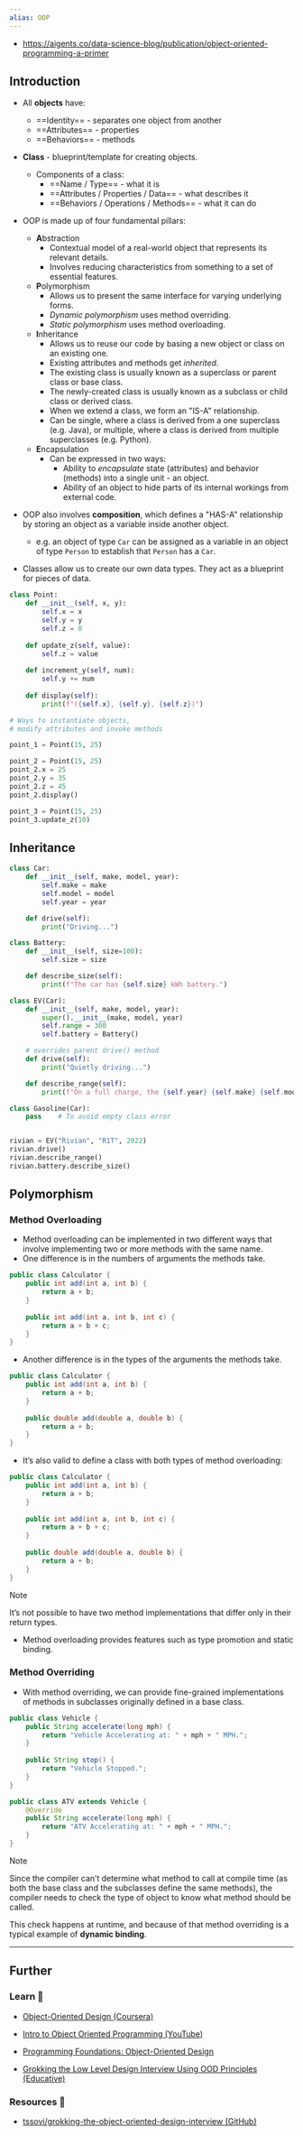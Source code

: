 ```yaml
---
alias: OOP
---
```


- https://aigents.co/data-science-blog/publication/object-oriented-programming-a-primer

## Introduction

- All **objects** have:
    - ==Identity== - separates one object from another
    - ==Attributes== - properties
    - ==Behaviors== - methods 
- **Class** - blueprint/template for creating objects.
    - Components of a class:
        - ==Name  / Type== - what it is
        - ==Attributes / Properties / Data== - what describes it 
        - ==Behaviors / Operations / Methods== - what it can do
- OOP is made up of four fundamental pillars:
    - **A**bstraction
        - Contextual model of a real-world object that represents its relevant details.
        - Involves reducing characteristics from something to a set of essential features. 
    - **P**olymorphism
        - Allows us to present the same interface for varying underlying forms.
        - *Dynamic polymorphism* uses method overriding.
        - *Static polymorphism* uses method overloading.
    - **I**nheritance
        - Allows us to reuse our code by basing a new object or class on an existing one.
        - Existing attributes and methods get *inherited*.
        - The existing class is usually known as a superclass or parent class or base class.
        - The newly-created class is usually known as a subclass or child class or derived class.
        - When we extend a class, we form an "IS-A" relationship.
        - Can be single, where a class is derived from a one superclass (e.g. Java), or multiple, where a class is derived from multiple superclasses (e.g. Python).
    - **E**ncapsulation
        - Can be expressed in two ways:
            - Ability to *encapsulate* state (attributes) and behavior (methods) into a single unit - an object.
            - Ability of an object to hide parts of its internal workings from external code.

- OOP also involves **composition**, which defines a "HAS-A" relationship by storing an object as a variable inside another object. 
    - e.g. an object of type `Car` can be assigned as a variable in an object of type `Person` to establish that `Person` has a `Car`.

- Classes allow us to create our own data types. They act as a blueprint for pieces of data.

```python
class Point:
    def __init__(self, x, y):
        self.x = x
        self.y = y
        self.z = 0
    
    def update_z(self, value):
        self.z = value
    
    def increment_y(self, num):
        self.y += num
      
    def display(self):
        print(f"({self.x}, {self.y}, {self.z})")

# Ways to instantiate objects,
# modify attributes and invoke methods

point_1 = Point(15, 25)

point_2 = Point(15, 25)
point_2.x = 25
point_2.y = 35
point_2.z = 45
point_2.display()

point_3 = Point(15, 25)
point_3.update_z(10)
```

## Inheritance

```python
class Car:
    def __init__(self, make, model, year):
        self.make = make
        self.model = model
        self.year = year

    def drive(self):
        print("Driving...")

class Battery:
    def __init__(self, size=100):
        self.size = size

    def describe_size(self):
        print(f"The car has {self.size} kWh battery.")

class EV(Car):
    def __init__(self, make, model, year):
        super().__init__(make, model, year)
        self.range = 300
        self.battery = Battery()

    # overrides parent drive() method
    def drive(self):
        print("Quietly driving...")

    def describe_range(self):
        print(f"On a full charge, the {self.year} {self.make} {self.model} has a {self.range} mi range.")

class Gasoline(Car):
    pass	# To avoid empty class error


rivian = EV("Rivian", "R1T", 2022)
rivian.drive()
rivian.describe_range()
rivian.battery.describe_size()
```

## Polymorphism

### Method Overloading

- Method overloading can be implemented in two different ways that involve implementing two or more methods with the same name. 
- One difference is in the numbers of arguments the methods take.

```java
public class Calculator {
    public int add(int a, int b) {
        return a + b;
    }
    
    public int add(int a, int b, int c) {
        return a + b + c;
    }
}
```

- Another difference is in the types of the arguments the methods take.

```java
public class Calculator {
    public int add(int a, int b) {
        return a + b;
    }
    
    public double add(double a, double b) {
        return a + b;
    }
}
```

- It’s also valid to define a class with both types of method overloading:

```java
public class Calculator {
    public int add(int a, int b) {
        return a + b;
    }
    
    public int add(int a, int b, int c) {
        return a + b + c;
    }
    
    public double add(double a, double b) {
        return a + b;
    }
}
```

> [!note]
> It’s not possible to have two method implementations that differ only in their return types.

- Method overloading provides features such as type promotion and static binding.

### Method Overriding

- With method overriding, we can provide fine-grained implementations of methods in subclasses originally defined in a base class.

```java
public class Vehicle {
    public String accelerate(long mph) {
        return "Vehicle Accelerating at: " + mph + " MPH.";
    }
    
    public String stop() {
        return "Vehicle Stopped.";
    }
}
```

```java
public class ATV extends Vehicle {
    @Override
    public String accelerate(long mph) {
        return "ATV Accelerating at: " + mph + " MPH.";
    }
}
```

> [!note]
> Since the compiler can’t determine what method to call at compile time (as both the base class and the subclasses define the same methods), the compiler needs to check the type of object to know what method should be called. 
> 
> This check happens at runtime, and because of that method overriding is a typical example of **dynamic binding**.

---
## Further

### Learn 🧠

- [Object-Oriented Design (Coursera)](https://www.coursera.org/learn/object-oriented-design)

- [Intro to Object Oriented Programming (YouTube)](https://www.youtube.com/watch?v=SiBw7os-_zI)

- [Programming Foundations: Object-Oriented Design](https://www.linkedin.com/learning/programming-foundations-object-oriented-design-3)

- [Grokking the Low Level Design Interview Using OOD Principles (Educative)](https://www.educative.io/courses/grokking-the-low-level-design-interview-using-ood-principles)

### Resources 🧩

- [tssovi/grokking-the-object-oriented-design-interview (GitHub)](https://github.com/tssovi/grokking-the-object-oriented-design-interview)